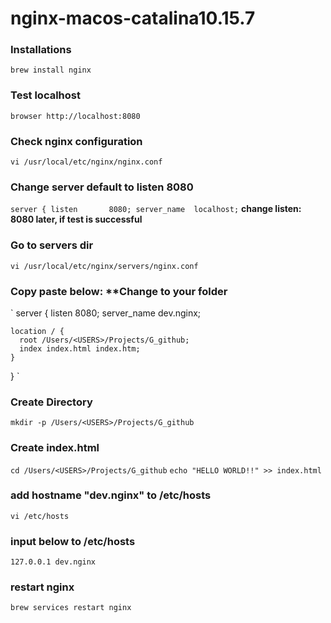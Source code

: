 # nginx-macos-catalina10.15.7

### Installations
`brew install nginx`

### Test localhost
`browser http://localhost:8080`

### Check nginx configuration
`vi /usr/local/etc/nginx/nginx.conf`

### Change server default to listen 8080

`
server {
        listen       8080;
        server_name  localhost;
`
**change listen: 8080 later, if test is successful**

### Go to servers dir
`vi /usr/local/etc/nginx/servers/nginx.conf`

### Copy paste below: **Change <USERS> to your folder
` server {
    listen 8080;
    server_name dev.nginx;

    location / {
      root /Users/<USERS>/Projects/G_github;
      index index.html index.htm;
    }
  }
`

### Create Directory
`
mkdir -p /Users/<USERS>/Projects/G_github
`

### Create index.html
`cd /Users/<USERS>/Projects/G_github`
`echo "HELLO WORLD!!" >> index.html`

### add hostname "dev.nginx" to /etc/hosts
`vi /etc/hosts`

### input below to /etc/hosts
`127.0.0.1 dev.nginx`

### restart nginx
`brew services restart nginx`
